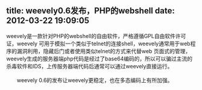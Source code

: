 title: weevely0.6发布，PHP的webshell
date: 2012-03-22 19:09:05
---

weevely是一款针对PHP的webshell的自由软件，严格遵循GPL自由软件许可证，weevely 可用于模拟一个类似于telnet的连接shell，weevely通常用于web程序的漏洞利用，隐藏后门或者使用类似telnet的方式来代替web 页面式的管理，weevely生成的服务器端php代码是经过了base64编码的，所以可以骗过主流的杀毒软件和IDS，上传服务器端代码后通常可以通过weevely直接运行。<br/><br/>　　weevely 0.6的发布让weevely更稳定，也在多态编码上有所加强。